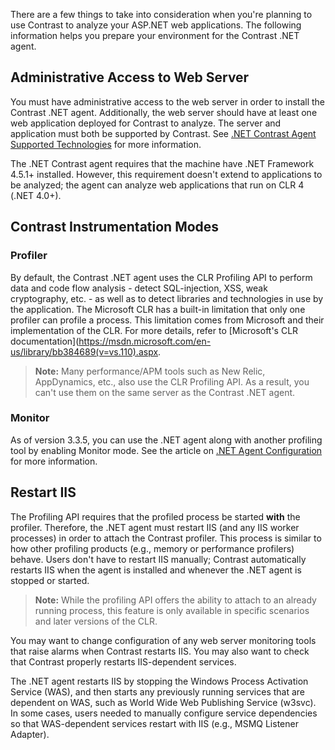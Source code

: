 <!--
title: "Getting Started with the .Net Agent"
description: "Planning for the Contrast .NET Agent."
tags: "installation overview planning agent .Net"
-->

There are a few things to take into consideration when you're planning to use Contrast to analyze your ASP.NET web applications. The following information helps you prepare your environment for the Contrast .NET agent.

## Administrative Access to Web Server 

You must have administrative access to the web server in order to install the Contrast .NET agent. Additionally, the web server should have at least one web application deployed for Contrast to analyze. The server and application must both be supported by Contrast. See [.NET Contrast Agent Supported Technologies](installation-net.html#net-supported) for more information. 

The .NET Contrast agent requires that the machine have .NET Framework 4.5.1+ installed. However, this requirement doesn't extend to applications to be analyzed; the agent can analyze web applications that run on CLR 4 (.NET 4.0+).

## Contrast Instrumentation Modes 

### Profiler

By default, the Contrast .NET agent uses the CLR Profiling API to perform data and code flow analysis - detect SQL-injection, XSS, weak cryptography, etc. - as well as to detect libraries and technologies in use by the application. The Microsoft CLR has a built-in limitation that only one profiler can profile a process. This limitation comes from Microsoft and their implementation of the CLR. For more details, refer to [Microsoft's CLR documentation](https://msdn.microsoft.com/en-us/library/bb384689(v=vs.110).aspx.

> **Note:** Many performance/APM tools such as New Relic, AppDynamics, etc., also use the CLR Profiling API. As a result, you can't use them on the same server as the Contrast .NET agent.  


### Monitor

As of version 3.3.5, you can use the .NET agent along with another profiling tool by enabling Monitor mode. See the article on [.NET Agent Configuration](installation-netconfig.html) for more information. 

## Restart IIS 

The Profiling API requires that the profiled process be started **with** the profiler. Therefore, the .NET agent must restart IIS (and any IIS worker processes) in order to attach the Contrast profiler. This process is similar to how other profiling products (e.g., memory or performance profilers) behave. Users don't have to restart IIS manually; Contrast automatically restarts IIS when the agent is installed and whenever the .NET agent is stopped or started. 

> **Note:** While the profiling API offers the ability to attach to an already running process, this feature is only available in specific scenarios and later versions of the CLR.

You may want to change configuration of any web server monitoring tools that raise alarms when Contrast restarts IIS. You may also want to check that Contrast properly restarts IIS-dependent services. 

The .NET agent restarts IIS by stopping the Windows Process Activation Service (WAS), and then starts any previously running services that are dependent on WAS, such as World Wide Web Publishing Service (w3svc). In some cases, users needed to manually configure service dependencies so that WAS-dependent services restart with IIS (e.g., MSMQ Listener Adapter). 


